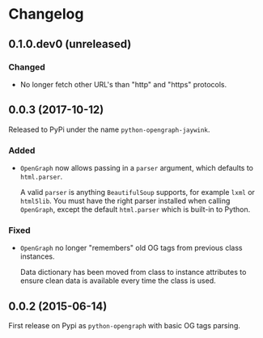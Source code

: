# Changelog

## 0.1.0.dev0 (unreleased)

### Changed

* No longer fetch other URL's than "http" and "https" protocols.

## 0.0.3 (2017-10-12)

Released to PyPi under the name `python-opengraph-jaywink`.

### Added

* `OpenGraph` now allows passing in a `parser` argument, which defaults to `html.parser`.

  A valid `parser` is anything `BeautifulSoup` supports, for example `lxml` or `html5lib`. You must have the right parser installed when calling `OpenGraph`, except the default `html.parser` which is built-in to Python.

### Fixed

* `OpenGraph` no longer "remembers" old OG tags from previous class instances.

  Data dictionary has been moved from class to instance attributes to ensure clean data is available every time the class is used.

## 0.0.2 (2015-06-14)

First release on Pypi as `python-opengraph` with basic OG tags parsing.
